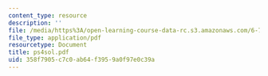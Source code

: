 ```yaml
---
content_type: resource
description: ''
file: /media/https%3A/open-learning-course-data-rc.s3.amazonaws.com/6-780-semiconductor-manufacturing-spring-2003/358f7905c7c0ab64f3959a0f97e0c39a_ps4sol.pdf
file_type: application/pdf
resourcetype: Document
title: ps4sol.pdf
uid: 358f7905-c7c0-ab64-f395-9a0f97e0c39a
---
```

